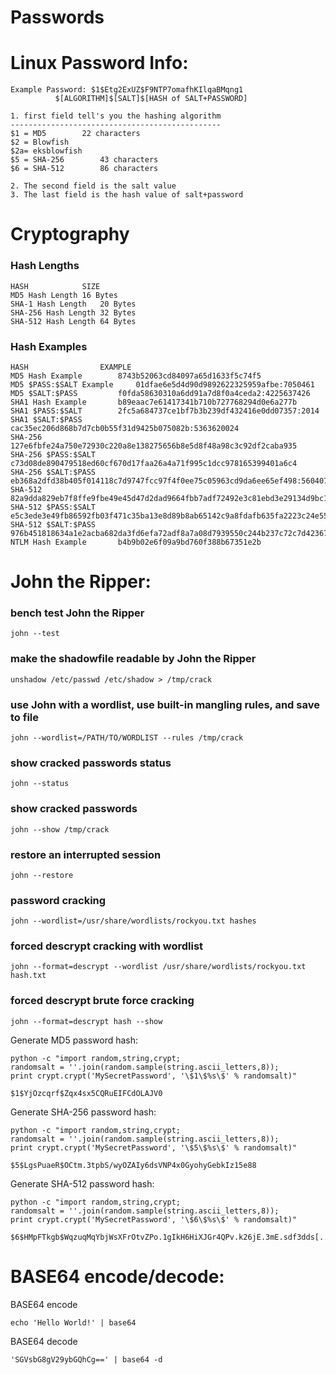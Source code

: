# Passwords

# Linux Password Info:
```
Example Password: $1$Etg2ExUZ$F9NTP7omafhKIlqaBMqng1
		  $[ALGORITHM]$[SALT]$[HASH of SALT+PASSWORD]

1. first field tell's you the hashing algorithm
-----------------------------------------------
$1 = MD5 		22 characters
$2 = Blowfish 		
$2a= eksblowfish 	
$5 = SHA-256 		43 characters
$6 = SHA-512 		86 characters

2. The second field is the salt value
3. The last field is the hash value of salt+password
```

# Cryptography
### Hash Lengths
```
HASH			SIZE
MD5 Hash Length	16 Bytes
SHA-1 Hash Length	20 Bytes
SHA-256 Hash Length	32 Bytes
SHA-512 Hash Length	64 Bytes
```

### Hash Examples
```
HASH				EXAMPLE
MD5 Hash Example		8743b52063cd84097a65d1633f5c74f5
MD5 $PASS:$SALT Example		01dfae6e5d4d90d9892622325959afbe:7050461
MD5 $SALT:$PASS			f0fda58630310a6dd91a7d8f0a4ceda2:4225637426
SHA1 Hash Example		b89eaac7e61417341b710b727768294d0e6a277b
SHA1 $PASS:$SALT		2fc5a684737ce1bf7b3b239df432416e0dd07357:2014
SHA1 $SALT:$PASS		cac35ec206d868b7d7cb0b55f31d9425b075082b:5363620024
SHA-256				127e6fbfe24a750e72930c220a8e138275656b8e5d8f48a98c3c92df2caba935
SHA-256 $PASS:$SALT		c73d08de890479518ed60cf670d17faa26a4a71f995c1dcc978165399401a6c4
SHA-256 $SALT:$PASS		eb368a2dfd38b405f014118c7d9747fcc97f4f0ee75c05963cd9da6ee65ef498:560407001617
SHA-512				82a9dda829eb7f8ffe9fbe49e45d47d2dad9664fbb7adf72492e3c81ebd3e29134d9bc12212bf83c6840f10e8246b9db54a4859b7ccd0123d86e5872c1e5082f
SHA-512 $PASS:$SALT		e5c3ede3e49fb86592fb03f471c35ba13e8d89b8ab65142c9a8fdafb635fa2223c24e5558fd9313e8995019dcbec1fb584146b7bb12685c7765fc8c0d51379fd
SHA-512 $SALT:$PASS		976b451818634a1e2acba682da3fd6efa72adf8a7a08d7939550c244b237c72c7d42367544e826c0c83fe5c02f97c0373b6b1386cc794bf0d21d2df01bb9c08a
NTLM Hash Example		b4b9b02e6f09a9bd760f388b67351e2b
```

# John the Ripper:
### bench test John the Ripper
```
john --test
```
### make the shadowfile readable by John the Ripper
```
unshadow /etc/passwd /etc/shadow > /tmp/crack
```
### use John with a wordlist, use built-in mangling rules, and save to file
```
john --wordlist=/PATH/TO/WORDLIST --rules /tmp/crack
```
### show cracked passwords status
```
john --status
```
### show cracked passwords
```
john --show /tmp/crack 
```
### restore an interrupted session
```
john --restore
```

### password cracking
```
john --wordlist=/usr/share/wordlists/rockyou.txt hashes
```
### forced descrypt cracking with wordlist
```
john --format=descrypt --wordlist /usr/share/wordlists/rockyou.txt hash.txt
```
### forced descrypt brute force cracking
``` 
john --format=descrypt hash --show
```

Generate MD5 password hash:
```
python -c "import random,string,crypt;
randomsalt = ''.join(random.sample(string.ascii_letters,8));
print crypt.crypt('MySecretPassword', '\$1\$%s\$' % randomsalt)"
```
```
$1$YjOzcqrf$Zqx4sx5CQRuEIFCdOLAJV0
```

Generate SHA-256 password hash:
```
python -c "import random,string,crypt;
randomsalt = ''.join(random.sample(string.ascii_letters,8));
print crypt.crypt('MySecretPassword', '\$5\$%s\$' % randomsalt)"
```
```
$5$LgsPuaeR$OCtm.3tpbS/wyOZAIy6dsVNP4x0GyohyGebkIz15e88
```

Generate SHA-512 password hash:
```
python -c "import random,string,crypt;
randomsalt = ''.join(random.sample(string.ascii_letters,8));
print crypt.crypt('MySecretPassword', '\$6\$%s\$' % randomsalt)"
```
```
$6$HMpFTkgb$WqzuqMqYbjWsXFrOtvZPo.1gIkH6HiXJGr4QPv.k26jE.3mE.sdf3dds[...]
```

# BASE64 encode/decode:
BASE64 encode
```
echo 'Hello World!' | base64
```
BASE64 decode
```
'SGVsbG8gV29ybGQhCg==' | base64 -d
```
